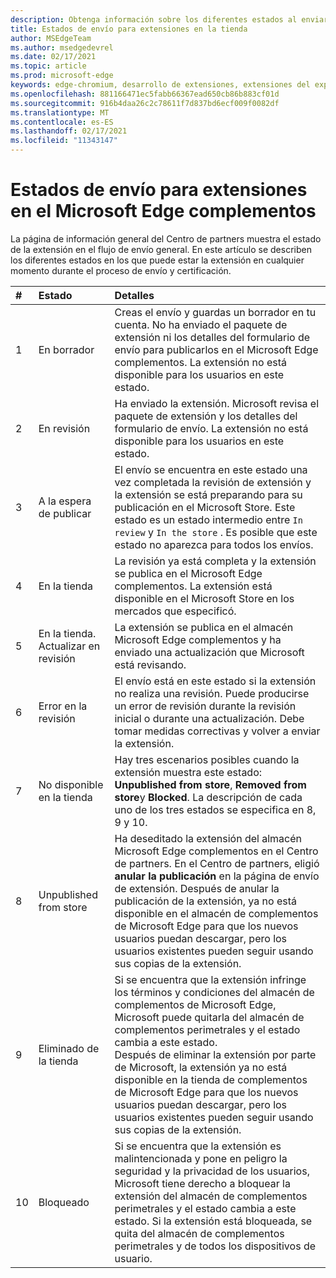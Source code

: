 ```yaml
---
description: Obtenga información sobre los diferentes estados al enviar extensiones a la tienda
title: Estados de envío para extensiones en la tienda
author: MSEdgeTeam
ms.author: msedgedevrel
ms.date: 02/17/2021
ms.topic: article
ms.prod: microsoft-edge
keywords: edge-chromium, desarrollo de extensiones, extensiones del explorador, complementos, centro de partners, desarrollador
ms.openlocfilehash: 881166471ec5fabb66367ead650cb86b883cf01d
ms.sourcegitcommit: 916b4daa26c2c78611f7d837bd6ecf009f0082df
ms.translationtype: MT
ms.contentlocale: es-ES
ms.lasthandoff: 02/17/2021
ms.locfileid: "11343147"
---
```

# Estados de envío para extensiones en el Microsoft Edge complementos  

La página de información general del Centro de partners muestra el estado de la extensión en el flujo de envío general.  En este artículo se describen los diferentes estados en los que puede estar la extensión en cualquier momento durante el proceso de envío y certificación.  

| # |  Estado |  Detalles |  
|:--- |:--- |:--- |  
| 1 |  En borrador |  Creas el envío y guardas un borrador en tu cuenta.  No ha enviado el paquete de extensión ni los detalles del formulario de envío para publicarlos en el Microsoft Edge complementos.  La extensión no está disponible para los usuarios en este estado.  |  
| 2|  En revisión |  Ha enviado la extensión.  Microsoft revisa el paquete de extensión y los detalles del formulario de envío.  La extensión no está disponible para los usuarios en este estado.  |  
| 3|  A la espera de publicar |  El envío se encuentra en este estado una vez completada la revisión de extensión y la extensión se está preparando para su publicación en el Microsoft Store.  Este estado es un estado intermedio entre `In review` y `In the store` .  Es posible que este estado no aparezca para todos los envíos.  |  
| 4|  En la tienda |  La revisión ya está completa y la extensión se publica en el Microsoft Edge complementos.  La extensión está disponible en el Microsoft Store en los mercados que especificó.  |  
| 5 |  En la tienda.  Actualizar en revisión |  La extensión se publica en el almacén Microsoft Edge complementos y ha enviado una actualización que Microsoft está revisando.  |  
| 6 |  Error en la revisión |  El envío está en este estado si la extensión no realiza una revisión.  Puede producirse un error de revisión durante la revisión inicial o durante una actualización.  Debe tomar medidas correctivas y volver a enviar la extensión.  |  
| 7 |  No disponible en la tienda |  Hay tres escenarios posibles cuando la extensión muestra este estado:  **Unpublished from store**, **Removed from store**y **Blocked**.  La descripción de cada uno de los tres estados se especifica en 8, 9 y 10.  |  
| 8 |  Unpublished from store |  Ha deseditado la extensión del almacén Microsoft Edge complementos en el Centro de partners.  En el Centro de partners, eligió **anular la publicación** en la página de envío de extensión.  Después de anular la publicación de la extensión, ya no está disponible en el almacén de complementos de Microsoft Edge para que los nuevos usuarios puedan descargar, pero los usuarios existentes pueden seguir usando sus copias de la extensión.  |  
| 9 |  Eliminado de la tienda |  Si se encuentra que la extensión infringe los términos y condiciones del almacén de complementos de Microsoft Edge, Microsoft puede quitarla del almacén de complementos perimetrales y el estado cambia a este estado.  <br />  Después de eliminar la extensión por parte de Microsoft, la extensión ya no está disponible en la tienda de complementos de Microsoft Edge para que los nuevos usuarios puedan descargar, pero los usuarios existentes pueden seguir usando sus copias de la extensión.  |  
| 10 |  Bloqueado |  Si se encuentra que la extensión es malintencionada y pone en peligro la seguridad y la privacidad de los usuarios, Microsoft tiene derecho a bloquear la extensión del almacén de complementos perimetrales y el estado cambia a este estado.  Si la extensión está bloqueada, se quita del almacén de complementos perimetrales y de todos los dispositivos de usuario.  |  
